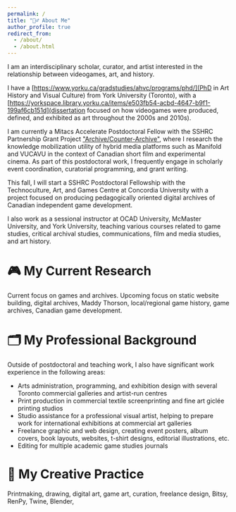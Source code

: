 ```yaml
---
permalink: /
title: "👱‍♂️ About Me"
author_profile: true
redirect_from: 
  - /about/
  - /about.html
---
```


I am an interdisciplinary scholar, curator, and artist interested in the relationship between videogames, art, and history. 

I have a [https://www.yorku.ca/gradstudies/ahvc/programs/phd/](PhD in Art History and Visual Culture) from York University (Toronto), with a [https://yorkspace.library.yorku.ca/items/e503fb54-acbd-4647-b9f1-199af6cb151d](dissertation focused on how videogames were produced, defined, and exhibited as art throughout the 2000s and 2010s). 

I am currently a Mitacs Accelerate Postdoctoral Fellow with the SSHRC Partnership Grant Project ["Archive/Counter-Archive"](https://counterarchive.ca), where I research the knowledge mobilization utility of hybrid media platforms such as Manifold and VUCAVU in the context of Canadian short film and experimental cinema. As part of this postdoctoral work, I frequently engage in scholarly event coordination, curatorial programming, and grant writing.

This fall, I will start a SSHRC Postdoctoral Fellowship with the Technoculture, Art, and Games Centre at Concordia University with a project focused on producing pedagogically oriented digital archives of Canadian independent game development. 

I also work as a sessional instructor at OCAD University, McMaster University, and York University, teaching various courses related to game studies, critical archival studies, communications, film and media studies, and art history.

🎮 My Current Research
======
Current focus on games and archives. Upcoming focus on static website building, digital archives, Maddy Thorson, local/regional game history, game archives, Canadian game development.

🗂️ My Professional Background
======
Outside of postdoctoral and teaching work, I also have significant work experience in the following areas:
* Arts administration, programming, and exhibition design with several Toronto commercial galleries and artist-run centres
* Print production in commercial textile screenprinting and fine art giclée printing studios
* Studio assistance for a professional visual artist, helping to prepare work for international exhibitions at commercial art galleries
* Freelance graphic and web design, creating event posters, album covers, book layouts, websites, t-shirt designs, editorial illustrations, etc.
* Editing for multiple academic game studies journals

🎨 My Creative Practice
======
Printmaking, drawing, digital art, game art, curation, freelance design, Bitsy, RenPy, Twine, Blender, 
